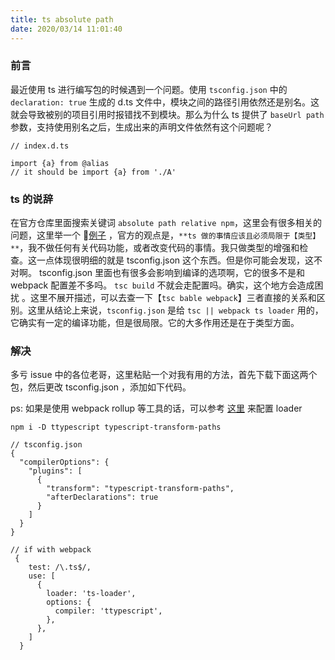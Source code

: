 ```yaml
---
title: ts absolute path
date: 2020/03/14 11:01:40
---
```


### 前言

最近使用 ts 进行编写包的时候遇到一个问题。使用 `tsconfig.json` 中的 `declaration: true` 生成的 d.ts 文件中，模块之间的路径引用依然还是别名。这就会导致被别的项目引用时报错找不到模块。那么为什么 ts 提供了 `baseUrl path` 参数，支持使用别名之后，生成出来的声明文件依然有这个问题呢？

```
// index.d.ts

import {a} from @alias
// it should be import {a} from './A'
```

### ts 的说辞

在官方仓库里面搜索关键词 `absolute path relative npm`，这里会有很多相关的问题，这里举一个 🌰[例子](https://github.com/microsoft/TypeScript/issues/25677) ，官方的观点是，`**ts 做的事情应该且必须局限于【类型】**`，我不做任何有关代码功能，或者改变代码的事情。我只做类型的增强和检查。这一点体现很明细的就是 tsconfig.json 这个东西。但是你可能会发现，这不对啊。 tsconfig.json 里面也有很多会影响到编译的选项啊，它的很多不是和 webpack 配置差不多吗。 `tsc build` 不就会走配置吗。确实，这个地方会造成困扰
。这里不展开描述，可以去查一下【`tsc bable webpack`】三者直接的关系和区别。这里从结论上来说，`tsconfig.json` 是给 `tsc || webpack ts loader` 用的，它确实有一定的编译功能，但是很局限。它的大多作用还是在于类型方面。

### 解决

多亏 issue 中的各位老哥，这里粘贴一个对我有用的方法，首先下载下面这两个包，然后更改 tsconfig.json ，添加如下代码。

ps: 如果是使用 webpack rollup 等工具的话，可以参考 [这里](https://github.com/cevek/ttypescript/#webpack) 来配置 loader

```
npm i -D ttypescript typescript-transform-paths
```

```
// tsconfig.json
{
  "compilerOptions": {
    "plugins": [
      {
        "transform": "typescript-transform-paths",
        "afterDeclarations": true
      }
    ]
  }
}
```

```
// if with webpack
 {
    test: /\.ts$/,
    use: [
      {
        loader: 'ts-loader',
        options: {
          compiler: 'ttypescript',
        },
      },
    ]
  }
```
